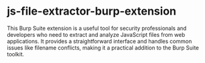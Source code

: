 # js-file-extractor-burp-extension
This Burp Suite extension is a useful tool for security professionals and developers who need to extract and analyze JavaScript files from web applications. It provides a straightforward interface and handles common issues like filename conflicts, making it a practical addition to the Burp Suite toolkit.
